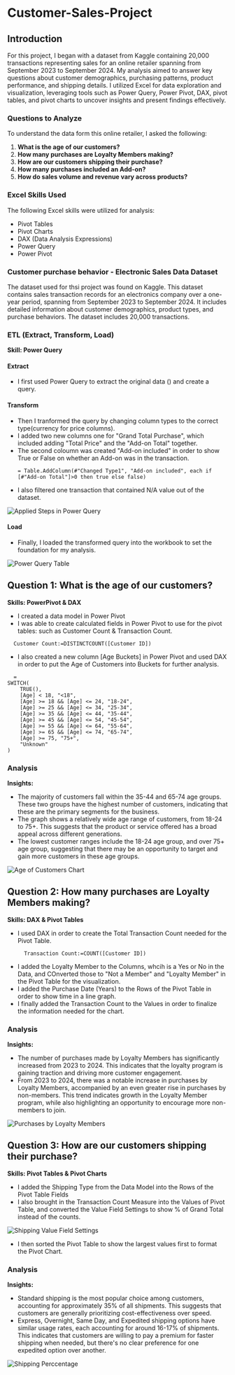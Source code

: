 # Customer-Sales-Project

## Introduction

For this project, I began with a dataset from Kaggle containing 20,000 transactions representing sales for an online retailer spanning from September 2023 to September 2024. My analysis aimed to answer key questions about customer demographics, purchasing patterns, product performance, and shipping details. I utilized Excel for data exploration and visualization, leveraging tools such as Power Query, Power Pivot, DAX, pivot tables, and pivot charts to uncover insights and present findings effectively.

### Questions to Analyze

To understand the data form this online retailer, I asked the following:

1. **What is the age of our customers?**
2. **How many purchases are Loyalty Members making?**
3. **How are our customers shipping their purchase?**
4. **How many purchases included an Add-on?**
5. **How do sales volume and revenue vary across products?**

### Excel Skills Used

The following Excel skills were utilized for analysis:

* Pivot Tables
* Pivot Charts
* DAX (Data Analysis Expressions)
* Power Query
* Power Pivot

### Customer purchase behavior - Electronic Sales Data Dataset

The dataset used for thsi project was found on Kaggle. This dataset contains sales transaction records for an electronics company over a one-year period, spanning from September 2023 to September 2024. It includes detailed information about customer demographics, product types, and purchase behaviors. The dataset includes 20,000 transactions.

### ETL (Extract, Transform, Load)
**Skill: Power Query**

#### Extract
* I first used Power Query to extract the original data () and create a query.

#### Transform
* Then I tranformed the query by changing column types to the correct type(currency for price columns).
* I added two new columns one for "Grand Total Purchase", which included adding "Total Price" and the "Add-on Total" together.
* The second coloumn was created "Add-on included" in order to show True or False on whether an Add-on was in the transaction.
  ```
  = Table.AddColumn(#"Changed Type1", "Add-on included", each if [#"Add-on Total"]>0 then true else false)
  ```
* I also filtered one transaction that contained N/A value out of the dataset.
  
![Applied Steps in Power Query](https://github.com/robbrody/Customer-Sales-Project/blob/main/images/Power_query_applied_steps.png)
  
#### Load
* Finally, I loaded the transformed query into the workbook to set the foundation for my analysis.

![Power Query Table](https://github.com/robbrody/Customer-Sales-Project/blob/main/images/Power_query_full.png)

## Question 1: **What is the age of our customers?**
**Skills: PowerPivot & DAX**

* I created a data model in Power Pivot
* I was able to create calculated fields in Power Pivot to use for the pivot tables: such as Customer Count & Transaction Count.
``` DAX
  Customer Count:=DISTINCTCOUNT([Customer ID])
```
* I also created a new column [Age Buckets] in Power Pivot and used DAX in order to put the Age of Customers into Buckets for further analysis.
``` DAX
  = 
SWITCH(
    TRUE(),
    [Age] < 18, "<18",
    [Age] >= 18 && [Age] <= 24, "18-24",
    [Age] >= 25 && [Age] <= 34, "25-34",
    [Age] >= 35 && [Age] <= 44, "35-44",
    [Age] >= 45 && [Age] <= 54, "45-54",
    [Age] >= 55 && [Age] <= 64, "55-64",
    [Age] >= 65 && [Age] <= 74, "65-74",
    [Age] >= 75, "75+",
    "Unknown"
)
```
### Analysis
**Insights:**
* The majority of customers fall within the 35-44 and 65-74 age groups. These two groups have the highest number of customers, indicating that these are the primary segments for the business.
* The graph shows a relatively wide age range of customers, from 18-24 to 75+. This suggests that the product or service offered has a broad appeal across different generations.
* The lowest customer ranges include the 18-24 age group, and over 75+ age group, suggesting that there may be an opportunity to target and gain more customers in these age groups.

![Age of Customers Chart](https://github.com/robbrody/Customer-Sales-Project/blob/main/images/Age_of_customers.png)


## Question 2: **How many purchases are Loyalty Members making?**
**Skills: DAX & Pivot Tables**

* I used DAX in order to create the Total Transaction Count needed for the Pivot Table.
  ``` DAX
    Transaction Count:=COUNT([Customer ID])
  ```
* I added the Loyalty Member to the Columns, whcih is a Yes or No in the Data, and COnverted those to "Not a Member" and "Loyalty Member" in the Pivot Table for the visualization.
* I added the Purchase Date (Years) to the Rows of the Pivot Table in order to show time in a line graph.
* I finally added the Transaction Count to the Values in order to finalize the information needed for the chart.

### Analysis
**Insights:**
* The number of purchases made by Loyalty Members has significantly increased from 2023 to 2024. This indicates that the loyalty program is gaining traction and driving more customer engagement.
* From 2023 to 2024, there was a notable increase in purchases by Loyalty Members, accompanied by an even greater rise in purchases by non-members. This trend indicates growth in the Loyalty Member program, while also highlighting an opportunity to encourage more non-members to join.

![Purchases by Loyalty Members](https://github.com/robbrody/Customer-Sales-Project/blob/main/images/Loyalty_members.png)


## Question 3: **How are our customers shipping their purchase?**
**Skills: Pivot Tables & Pivot Charts**

* I added the Shipping Type from the Data Model into the Rows of the Pivot Table Fields
* I also brought in the Transaction Count Measure into the Values of Pivot Table, and converted the Value Field Settings to show % of Grand Total instead of the counts.

![Shipping Value Field Settings](https://github.com/robbrody/Customer-Sales-Project/blob/main/images/Shipping_Value_Field_Settings.png)
* I then sorted the Pivot Table to show the largest values first to format the Pivot Chart.

### Analysis
**Insights:**
* Standard shipping is the most popular choice among customers, accounting for approximately 35% of all shipments. This suggests that customers are generally prioritizing cost-effectiveness over speed.
* Express, Overnight, Same Day, and Expedited shipping options have similar usage rates, each accounting for around 16-17% of shipments. This indicates that customers are willing to pay a premium for faster shipping when needed, but there's no clear preference for one expedited option over another.

![Shipping Perccentage]()

